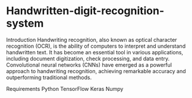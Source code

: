 # Handwritten-digit-recognition-system

Introduction
Handwriting recognition, also known as optical character recognition (OCR), is the ability of computers to interpret and understand handwritten text. It has become an essential tool in various applications, including document digitization, check processing, and data entry. Convolutional neural networks (CNNs) have emerged as a powerful approach to handwriting recognition, achieving remarkable accuracy and outperforming traditional methods.

Requirements
Python
TensorFlow
Keras
Numpy
